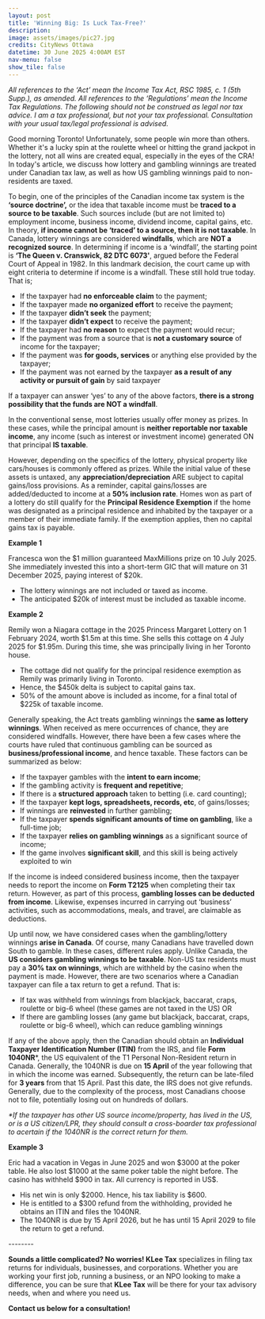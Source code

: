 ```yaml
---
layout: post
title: 'Winning Big: Is Luck Tax-Free?'
description: 
image: assets/images/pic27.jpg
credits: CityNews Ottawa
datetime: 30 June 2025 4:00AM EST
nav-menu: false
show_tile: false
---
```


<!-- Content -->
<div class="row">
  <div class="12u">
  <p><i>All references to the ‘Act’ mean the Income Tax Act, RSC 1985, c. 1 (5th Supp.), as amended. All references to the ‘Regulations’ mean the Income Tax Regulations. The following should not be construed as legal nor tax advice. I am a tax professional, but not your tax professional. Consultation with your usual tax/legal professional is advised.</i></p>
  <p>Good morning Toronto! Unfortunately, some people win more than others. Whether it's a lucky spin at the roulette wheel or hitting the grand jackpot in the lottery, not all wins are created equal, especially in the eyes of the CRA! In today's article, we discuss how lottery and gambling winnings are treated under Canadian tax law, as well as how US gambling winnings paid to non-residents are taxed.</p>
  <p>To begin, one of the principles of the Canadian income tax system is the <b>‘source doctrine’,</b> or the idea that taxable income must be <b>traced to a source to be taxable</b>. Such sources include (but are not limited to) employment income, business income, dividend income, capital gains, etc. In theory, <b>if income cannot be ‘traced’ to a source, then it is not taxable</b>. In Canada, lottery winnings are considered <b>windfalls</b>, which are <b>NOT a recognized source</b>. In determining if income is a ‘windfall’, the starting point is <b>‘The Queen v. Cranswick, 82 DTC 6073'</b>, argued before the Federal Court of Appeal in 1982. In this landmark decision, the court came up with eight criteria to determine if income is a windfall. These still hold true today. That is;</p>
  <ul>
    <li>If the taxpayer had <b>no enforceable claim</b> to the payment;</li>
    <li>If the taxpayer made <b>no organized effort</b> to receive the payment;</li>
    <li>If the taxpayer <b>didn’t seek</b> the payment;</li>
    <li>If the taxpayer <b>didn’t expect</b> to receive the payment;</li>
    <li>If the taxpayer had <b>no reason</b> to expect the payment would recur;</li>
    <li>If the payment was from a source that is <b>not a customary source</b> of income for the taxpayer;</li>
    <li>If the payment was <b>for goods, services</b> or anything else provided by the taxpayer; </li>
    <li>If the payment was not earned by the taxpayer <b>as a result of any activity or pursuit of gain</b> by said taxpayer</li>
  </ul>
  <p>If a taxpayer can answer ‘yes’ to any of the above factors, <b>there is a strong possibility that the funds are NOT a windfall</b>. </p>
  <p>In the conventional sense, most lotteries usually offer money as prizes. In these cases, while the principal amount is <b>neither reportable nor taxable income</b>, any income (such as interest or investment income) generated ON that principal <b>IS taxable</b>.</p>
  <p>However, depending on the specifics of the lottery, physical property like cars/houses is commonly offered as prizes. While the initial value of these assets is untaxed, any <b>appreciation/depreciation</b> ARE subject to capital gains/loss provisions. As a reminder, capital gains/losses are added/deducted to income at a <b>50% inclusion rate</b>. Homes won as part of a lottery do still qualify for the <b>Principal Residence Exemption</b> if the home was designated as a principal residence and inhabited by the taxpayer or a member of their immediate family. If the exemption applies, then no capital gains tax is payable. </p>
  <div class="box">
    <p><b>Example 1</b></p>
    <p>Francesca won the $1 million guaranteed MaxMillions prize on 10 July 2025. She immediately invested this into a short-term GIC that will mature on 31 December 2025, paying interest of $20k.</p>
    <ul>
      <li>The lottery winnings are not included or taxed as income.</li>
      <li>The anticipated $20k of interest must be included as taxable income.</li>
    </ul>
  </div>
  <div class="box">
    <p><b>Example 2</b></p>
    <p>Remily won a Niagara cottage in the 2025 Princess Margaret Lottery on 1 February 2024, worth $1.5m at this time. She sells this cottage on 4 July 2025 for $1.95m. During this time, she was principally living in her Toronto house.</p>
    <ul>
      <li>The cottage did not qualify for the principal residence exemption as Remily was primarily living in Toronto.</li>
      <li>Hence, the $450k delta is subject to capital gains tax.</li>
      <li>50% of the amount above is included as income, for a final total of $225k of taxable income.</li>
    </ul>
  </div>
  <p>Generally speaking, the Act treats gambling winnings the <b>same as lottery winnings</b>. When received as mere occurrences of chance, they are considered windfalls. However, there have been a few cases where the courts have ruled that continuous gambling can be sourced as <b>business/professional income</b>, and hence taxable. These factors can be summarized as below:</p>
  <ul>
    <li>If the taxpayer gambles with the <b>intent to earn income</b>;</li>
    <li>If the gambling activity is <b>frequent and repetitive</b>;</li>
    <li>If there is a <b>structured approach</b> taken to betting (i.e. card counting);</li>
    <li>If the taxpayer <b>kept logs, spreadsheets, records, etc</b>, of gains/losses;</li>
    <li>If winnings are <b>reinvested</b> in further gambling;</li>
    <li>If the taxpayer <b>spends significant amounts of time on gambling</b>, like a full-time job;</li>
    <li>If the taxpayer <b>relies on gambling winnings</b> as a significant source of income;</li>
    <li>If the game involves <b>significant skill</b>, and this skill is being actively exploited to win</li>
  </ul>
  <p>If the income is indeed considered business income, then the taxpayer needs to report the income on <b>Form T2125</b> when completing their tax return. However, as part of this process, <b>gambling losses can be deducted from income</b>. Likewise, expenses incurred in carrying out ‘business’ activities, such as accommodations, meals, and travel, are claimable as deductions. </p>
  <p>Up until now, we have considered cases when the gambling/lottery winnings <b>arise in Canada</b>. Of course, many Canadians have travelled down South to gamble. In these cases, different rules apply. Unlike Canada, the <b>US considers gambling winnings to be taxable</b>. Non-US tax residents must pay a <b>30% tax on winnings</b>, which are withheld by the casino when the payment is made. However, there are two scenarios where a Canadian taxpayer can file a tax return to get a refund. That is:</p>
  <ul>
    <li>If tax was withheld from winnings from blackjack, baccarat, craps, roulette or big-6 wheel (these games are not taxed in the US) OR</li>
    <li>If there are gambling losses (any game but blackjack, baccarat, craps, roulette or big-6 wheel), which can reduce gambling winnings </li>
  </ul>
  <p>If any of the above apply, then the Canadian should obtain an <b>Individual Taxpayer Identification Number (ITIN)</b> from the IRS, and file <b>Form 1040NR</b>*, the US equivalent of the T1 Personal Non-Resident return in Canada. Generally, the 1040NR is due on <b>15 April</b> of the year following that in which the income was earned. Subsequently, the return can be late-filed for <b>3 years</b> from that 15 April. Past this date, the IRS does not give refunds. Generally, due to the complexity of the process, most Canadians choose not to file, potentially losing out on hundreds of dollars.</p>
  <p><i>*If the taxpayer has other US source income/property, has lived in the US, or is a US citizen/LPR, they should consult a cross-boarder tax professional to acertain if the 1040NR is the correct return for them.</i></p>
  <div class="box">
    <p><b>Example 3</b></p>
    <p>Eric had a vacation in Vegas in June 2025 and won $3000 at the poker table. He also lost $1000 at the same poker table the night before. The casino has withheld $900 in tax. All currency is reported in US$.</p>
    <ul>
      <li>His net win is only $2000. Hence, his tax liability is $600.</li>
      <li>He is entitled to a $300 refund from the withholding, provided he obtains an ITIN and files the 1040NR.</li>
      <li>The 1040NR is due by 15 April 2026, but he has until 15 April 2029 to file the return to get a refund.</li>
    </ul>
  </div>
  <p>--------</p>
  <p><b>Sounds a little complicated? No worries! KLee Tax</b> specializes in filing tax returns for individuals, businesses, and corporations. Whether you are working your first job, running a business, or an NPO looking to make a difference, you can be sure that <b>KLee Tax</b> will be there for your tax advisory needs, when and where you need us.</p>
  <p><b>Contact us below for a consultation!</b></p>